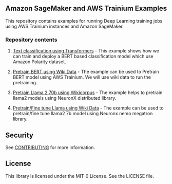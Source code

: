 ## Amazon SageMaker and AWS Trainium Examples

This repository contains examples for running Deep Learning training jobs using AWS Trainium instances and Amazon SageMaker. 

### Repository contents

1. [Text classification using Transformers](https://github.com/aws-samples/sagemaker-trainium-examples/blob/main/1_text_classification/Fine%20tune%20Transformers%20for%20building%20classification%20models%20using%20SageMaker%20and%20Trainium.ipynb) - This example shows how we can train and deploy a BERT based classification model which use Amazon Polarity dataset.

2. [Pretrain BERT using Wiki Data](https://github.com/aws-samples/sagemaker-trainium-examples/blob/main/2_pretraining_bert/Pretrain%20BERT%20Model%20using%20Wiki%20Dataset.ipynb) - The example can be used to Pretrain BERT model using AWS Trainium. We will use wiki data to run the pretraining.

3. [Pretrain Llama 2 70b using Wikicorpus](https://github.com/aws-samples/sagemaker-trainium-examples/blob/main/3_llama2_llm_training/1_llama2_70b_pretraining/1.%20Train_llama2_70b.ipynb) - The example helps to pretrain llama2 models using NeuronX distributed library. 

4. [Pretrain/Fine tune Llama using Wiki Data](https://github.com/aws-samples/sagemaker-trainium-examples/tree/main/3_llama2_llm_training/2_llama2_7b_nemo_megatron) - The example can be used to pretrain/fine tune llama2 7b model using Neuronx nemo megatron library.



## Security

See [CONTRIBUTING](CONTRIBUTING.md#security-issue-notifications) for more information.

## License

This library is licensed under the MIT-0 License. See the LICENSE file.

